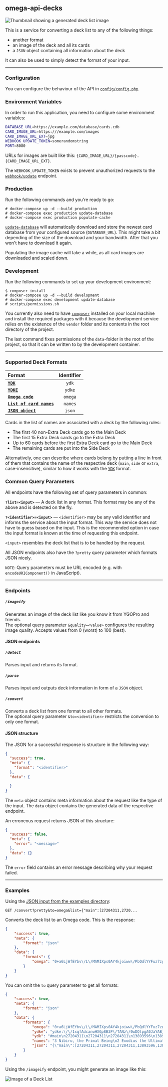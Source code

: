 ## omega-api-decks

![Thumbnail showing a generated deck list image](/examples/imageify/banner.jpg)

This is a service for converting a deck list to any of the following things:

- another format
- an image of the deck and all its cards
- a `JSON` object containing all information about the deck

It can also be used to simply detect the format of your input.

---

### Configuration

You can configure the behaviour of the API in [`config/config.php`](/config/config.php).

### Environment Variables

In order to run this application, you need to configure some environment variables:

```bash
DATABASE_URL=https://example.com/database/cards.cdb
CARD_IMAGE_URL=https:///example.com/images
CARD_IMAGE_URL_EXT=jpg
WEBHOOK_UPDATE_TOKEN=somerandomstring
PORT=8080
```

URLs for images are built like this: `{CARD_IMAGE_URL}/{passcode}.{CARD_IMAGE_URL_EXT}`.

The `WEBHOOK_UPDATE_TOKEN` exists to prevent unauthorized requests to the [`webhook/update`](/public/webhook/update.php) endpoint.

### Production

Run the following commands and you're ready to go:

```
# docker-compose up -d --build production
# docker-compose exec production update-database
# docker-compose exec production populate-cache
```

[`update-database`](/scripts/update-database.php) will automatically download and store the newest card database from your configured source (`DATABASE_URL`). This might take a bit depending of the size of the download and your bandwidth. After that you won't have to download it again.

Populating the image cache will take a while, as all card images are downloaded and scaled down.

### Development

Run the following commands to set up your development environment:

```
$ composer install
# docker-compose up -d --build development
# docker-compose exec development update-database
# scripts/permissions.sh
```

You currently also need to have [`composer`](https://getcomposer.org/) installed on your local machine and install the required packages with it because the development service relies on the existence of the `vendor` folder and its contents in the root directory of the project.

The last command fixes permissions of the `data`-folder in the root of the project, so that it can be written to by the development container.

---

### Supported Deck Formats

|Format|Identifier|
|:-|:-:|
|[**`YDK`**](examples/formats/ydk.txt)|`ydk`|
|[**`YDKE`**](examples/formats/ydke.txt)|`ydke`|
|[**`Omega code`**](examples/formats/omega.txt)|`omega`|
|[**`List of card names`**](examples/formats/names.txt)|`names`|
|[**`JSON object`**](examples/formats/json.json)|`json`|

Cards in the list of names are associated with a deck by the following rules:

- The first 40 non-Extra Deck cards go to the Main Deck
- The first 15 Extra Deck cards go to the Extra Deck
- Up to 60 cards before the first Extra Deck card go to the Main Deck
- The remaining cards are put into the Side Deck

Alternatively, one can describe where cards belong by putting a line in front of them that contains the name of the respective deck (`main`, `side` or `extra`, case-insensitive), similar to how it works with the [`YDK`](examples/formats/ydk.txt) format.

### Common Query Parameters

All endpoints have the following set of query parameters in common:

**`?list=<input>`** — A deck list in any format. This format may be any of the above and is detected on the fly.

**`?<identifier>=<input>`** — `<identifier>` may be any valid identifier and informs the service about the input format. This way the service does not have to guess based on the input. This is the recommended option in case the input format is known at the time of requesting this endpoint.

`<input>` resembles the deck list that is to be handled by the request.

All JSON endpoints also have the `?pretty` query parameter which formats JSON nicely.

`NOTE`: Query parameters must be URL encoded (e.g. with `encodeURIComponent()` in JavaScript).

---

### Endpoints

##### `/imageify`
Generates an image of the deck list like you know it from YGOPro and friends.  
The optional query parameter `&quality=<value>` configures the resulting image quality. Accepts values from 0 (worst) to 100 (best).

#### JSON endpoints

##### `/detect`
Parses input and returns its format.

##### `/parse`
Parses input and outputs deck information in form of a `JSON` object.

##### `/convert`
Converts a deck list from one format to all other formats.  
The optional query parameter `&to=<identifier>` restricts the conversion to only one format.

#### JSON structure

The JSON for a successful response is structure in the following way:
```json
{
  "success": true,
  "meta": {
    "format": "<identifier>"
  },
  "data": {

  }
}
```
The `meta` object contains meta information about the request like the type of the input.
The `data` object contains the generated data of the respective endpoint.

An erroneous request returns JSON of this structure:
```json
{
  "success": false,
  "meta": {
    "error": "<message>"
  },
  "data": {}
}
```
The `error` field contains an error message describing why your request failed.

---

### Examples

Using the [JSON input from the examples directory](examples/formats/json.json):

`GET /convert?pretty&to=omega&list={"main":[27204311,2720...`

Converts the deck list to an Omega code. This is the response:
```json
{
    "success": true,
    "meta": {
        "format": "json"
    },
    "data": {
        "formats": {
            "omega": "0+a6LjWfEYbv\/L\/MAMIXps0AY4kjoiww\/PbQdlYYFuz7zgDDKmaXWGB4zsmPjCC8uMSeGYRfys5kheHgpcuZQXj3GXs4XnDhIQscP7oGx\/ll7xlguPCSLrM1cx1L\/+bXjBYbk1k0uaWYg753MQcD8Ub3TWD8MGIuGIPsBNkBAA=="
        }
    }
}
```

You can omit the `to` query parameter to get all formats:

```json
{
    "success": true,
    "meta": {
        "format": "json"
    },
    "data": {
        "formats": {
            "omega": "0+a6LjWfEYbv\/L\/MAMIXps0AY4kjoiww\/PbQdlYYFuz7zgDDKmaXWGB4zsmPjCC8uMSeGYRfys5kheHgpcuZQXj3GXs4XnDhIQscP7oGx\/ll7xlguPCSLrM1cx1L\/+bXjBYbk1k0uaWYg753MQcD8Ub3TWD8MGIuGIPsBNkBAA==",
            "ydke": "ydke:\/\/1xqfAdcanwHXGp8B3P\/TANz\/0wDQlpgA0JaYABjEFQQYxBUEGMQVBO3CtwXtwrcF7cK3BRGO9wARjvcAEY73ACQ20gQkNtIEJDbSBJzJ8QGcyfEBo3Q\/A6N0PwPpHZkF6R2ZBekdmQVTpacDU6WnA7vMPwO7zD8Du8w\/A6DQ4QSg0OEEoNDhBKDi1gSg4tYEoOLWBG927wBvdu8Ab3bvAA==!cdItAzsDfgSPs+sB!OLFjBCkLGgNS94oDU\/eKA7FHsgOxR7ID4VidA+FYnQOjdD8DU6WnAw==!",
            "ydk": "#main\n27204311\n27204311\n27204311\n13893596\n13893596\n10000080\n10000080\n68535320\n68535320\n68535320\n95929069\n95929069\n95929069\n16223761\n16223761\n16223761\n80885284\n80885284\n80885284\n32623004\n32623004\n54490275\n54490275\n93920745\n93920745\n93920745\n61318483\n61318483\n54512827\n54512827\n54512827\n81907872\n81907872\n81907872\n81191584\n81191584\n81191584\n15693423\n15693423\n15693423\n#extra\n53334641\n75367227\n32224143\n!side\n73642296\n52038441\n59438930\n59438931\n62015409\n62015409\n60643553\n60643553\n54490275\n61318483",
            "names": "3 Nibiru, the Primal Being\n2 Exodius the Ultimate Forbidden Lord\n2 The Winged Dragon of Ra - Sphere Mode\n3 Fire Hand\n3 Ice Hand\n3 Thunder Hand\n3 Ghostrick Jiangshi\n2 Nopenguin\n2 Ghostrick Yuki-onna\n3 Penguin Soldier\n2 Ghostrick Jackfrost\n3 Ghostrick Lantern\n3 Ghostrick Specter\n3 Recurring Nightmare\n3 Evenly Matched\n\n1 Ghostrick Angel of Mischief\n1 Ghostrick Alucard\n1 Ghostrick Socuteboss\n\n\n1 Ghost Belle & Haunted Mansion\n1 Ghost Mourner & Moonlit Chill\n1 Ghost Ogre & Snow Rabbit\n1 Ghost Ogre & Snow Rabbit\n2 Ghost Reaper & Winter Cherries\n2 Ghost Sister & Spooky Dogwood\n1 Ghostrick Yuki-onna\n1 Ghostrick Jackfrost",
            "json": "{\"main\":[27204311,27204311,27204311,13893596,13893596,10000080,10000080,68535320,68535320,68535320,95929069,95929069,95929069,16223761,16223761,16223761,80885284,80885284,80885284,32623004,32623004,54490275,54490275,93920745,93920745,93920745,61318483,61318483,54512827,54512827,54512827,81907872,81907872,81907872,81191584,81191584,81191584,15693423,15693423,15693423],\"extra\":[53334641,75367227,32224143],\"side\":[73642296,52038441,59438930,59438931,62015409,62015409,60643553,60643553,54490275,61318483]}"
        }
    }
}
```

Using the `/imageify` endpoint, you might generate an image like this:

![Image of a Deck List](/examples/imageify/deck-list.jpeg)

